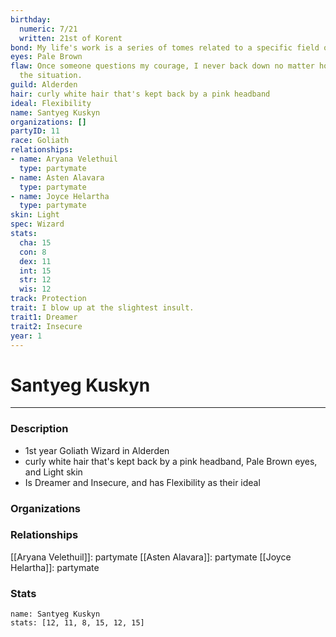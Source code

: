 ```yaml
---
birthday:
  numeric: 7/21
  written: 21st of Korent
bond: My life's work is a series of tomes related to a specific field of lore.
eyes: Pale Brown
flaw: Once someone questions my courage, I never back down no matter how dangerous
  the situation.
guild: Alderden
hair: curly white hair that's kept back by a pink headband
ideal: Flexibility
name: Santyeg Kuskyn
organizations: []
partyID: 11
race: Goliath
relationships:
- name: Aryana Velethuil
  type: partymate
- name: Asten Alavara
  type: partymate
- name: Joyce Helartha
  type: partymate
skin: Light
spec: Wizard
stats:
  cha: 15
  con: 8
  dex: 11
  int: 15
  str: 12
  wis: 12
track: Protection
trait: I blow up at the slightest insult.
trait1: Dreamer
trait2: Insecure
year: 1
---
```

# Santyeg Kuskyn
---
### Description
- 1st year Goliath Wizard in Alderden
- curly white hair that's kept back by a pink headband, Pale Brown eyes, and Light skin
- Is Dreamer and Insecure, and has Flexibility as their ideal

### Organizations
### Relationships
[[Aryana Velethuil]]: partymate
[[Asten Alavara]]: partymate
[[Joyce Helartha]]: partymate
### Stats
```statblock
name: Santyeg Kuskyn
stats: [12, 11, 8, 15, 12, 15]
```
